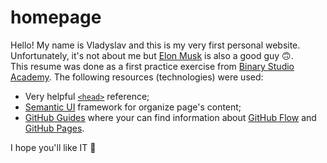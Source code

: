 # homepage
Hello!
My name is Vladyslav and this is my very first personal website.\
Unfortunately, it's not about me but
[Elon Musk](https://www.google.com.ua/search?q=who+is+elon+musk&oq=who+is+elon+&aqs=chrome.1.69i57j0l5.4094j0j4&sourceid=chrome&ie=UTF-8)
is also a good guy 🙃.\
This resume was done as a first practice exercise from [Binary Studio Academy](https://academy.binary-studio.com).
The following resources (technologies) were used:
* Very helpful [`<head>`](https://github.com/joshbuchea/HEAD) reference;
* [Semantic UI](https://semantic-ui.com/) framework for organize page's content;
* [GitHub Guides](https://guides.github.com) where your can find information about [GitHub Flow](https://guides.github.com/introduction/flow/) and [GitHub Pages](https://guides.github.com/features/pages/).

I hope you'll like IT 🐙
